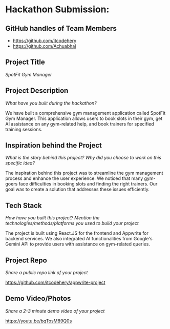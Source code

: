 # Hackathon Submission: <SPOTFITGYMMANAGER>

## GitHub handles of Team Members

- https://github.com/itcodehery
- https://github.com/Achuabhal

## Project Title

_SpotFit Gym Manager_

<!--
CodeCapture
-->

## Project Description

_What have you built during the hackathon?_

We have built a comprehensive gym management application called SpotFit Gym Manager. This application allows users to book slots in their gym, get AI assistance on any gym-related help, and book trainers for specified training sessions.

## Inspiration behind the Project

_What is the story behind this project? Why did you choose to work on this specific idea?_

The inspiration behind this project was to streamline the gym management process and enhance the user experience. We noticed that many gym-goers face difficulties in booking slots and finding the right trainers. Our goal was to create a solution that addresses these issues efficiently.

## Tech Stack

_How have you built this project? Mention the technologies/methods/platforms you used to build your project_

The project is built using React.JS for the frontend and Appwrite for backend services. We also integrated AI functionalities from Google's Gemini API to provide users with assistance on gym-related queries.

## Project Repo

_Share a public repo link of your project_

https://github.com/itcodehery/appwrite-project

## Demo Video/Photos

_Share a 2-3 minute demo video of your project_

https://youtu.be/bqTosM89Q0s
